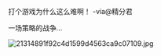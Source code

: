 
打个游戏为什么这么难啊！ -via@精分君

一场策略的战争...

![21314891f92c4d1599d4563ca9c07109.jpg](https://wxlzmt.github.io/cdn1/ext/qw/groups/30109/21314891f92c4d1599d4563ca9c07109.jpg)
